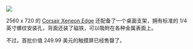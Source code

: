 ![](https://pic2.imgdd.cc/item/68b1b6f6e65701530c56a58e.jpg)

2560 x 720 的 [Corsair Xeneon Edge](https://www.corsair.com/us/en/p/monitors/cc-9011306-ww/xeneon-edge-14-5-lcd-touchscreen-cc-9011306-ww) 还配备了一个桌面支架，拥有标准的 1/4 英寸螺纹安装孔，背面还装了磁铁，可以吸附在各种金属表面上。

不过，首批价值 249.99 美元的触摸屏已经售罄了。

